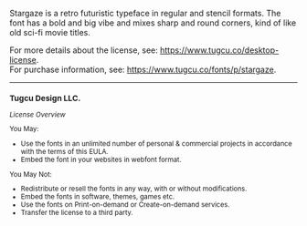 Stargaze is a retro futuristic typeface in regular and stencil formats.
The font has a bold and big vibe and mixes sharp and round corners, kind of like old sci-fi movie titles.

For more details about the license, see: https://www.tugcu.co/desktop-license.
<br />For purchase information, see: https://www.tugcu.co/fonts/p/stargaze.

---

<small>

### **Tugcu Design LLC.**
*License Overview*

You May:
- Use the fonts in an unlimited number of personal & commercial projects in accordance with the terms of this EULA.
- Embed the font in your websites in webfont format.

You May Not:
- Redistribute or resell the fonts in any way, with or without modifications.
- Embed the fonts in software, themes, games etc.
- Use the fonts on Print-on-demand or Create-on-demand services.
- Transfer the license to a third party.

</small>
